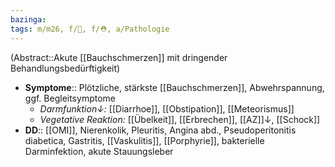 ```yaml
---
bazinga: 
tags: m/m26, f/💩, f/⛑️, a/Pathologie
---
```

(Abstract::Akute [[Bauchschmerzen]] mit dringender Behandlungsbedürftigkeit)
- **Symptome**:: Plötzliche, stärkste [[Bauchschmerzen]], Abwehrspannung, ggf. Begleitsymptome
	- *Darmfunktion↓:* [[Diarrhoe]], [[Obstipation]], [[Meteorismus]]
	- *Vegetative Reaktion:* [[Übelkeit]], [[Erbrechen]], [[AZ]]↓, [[Schock]]
- **DD**:: [[OMI]], Nierenkolik, Pleuritis, Angina abd., Pseudoperitonitis diabetica, Gastritis, [[Vaskulitis]], [[Porphyrie]], bakterielle Darminfektion, akute Stauungsleber